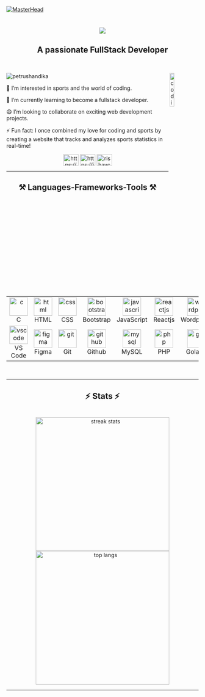 [![MasterHead](https://firebasestorage.googleapis.com/v0/b/flexi-coding.appspot.com/o/dempgi7-520f8d5f-63d4-4453-8822-dbc149ae27f8.gif?alt=media&token=91c0c7b2-93c3-4029-b011-1a8703c5730d)](https://rishavchanda.io)

<h1 align="center">
    <img src="https://readme-typing-svg.herokuapp.com/?font=Righteous&size=35&center=true&vCenter=true&width=500&height=70&duration=4000&lines=Hi+There!+👋;+I'm+Petrus+Handika!;" />
</h1>

<h2 align="center">A passionate FullStack Developer</h2>

<br/>

<div>

<img align="right" alt="coding" width="15%" src="https://media1.giphy.com/media/v1.Y2lkPTc5MGI3NjExMGppd3BucXMxenIzZjR6OG5uZ3IwemZhMTdwMG85aHg1NjdiaWUyNyZlcD12MV9pbnRlcm5hbF9naWZfYnlfaWQmY3Q9cw/Ll22OhMLAlVDb8UQWe/giphy_s.gif"/>

<p align="left"> <img src="https://komarev.com/ghpvc/?username=petrushandika&label=Profile%20views&color=0e75b6&style=flat" alt="petrushandika" /> </p>
 
👀 I’m interested in sports and the world of coding.

🌱 I’m currently learning to become a fullstack developer.

😄 I’m looking to collaborate on exciting web development projects.

⚡ Fun fact: I once combined my love for coding and sports by creating a website that tracks and analyzes sports statistics in real-time!

 </div>
 
<div align="center"> 
    <a href="https://www.linkedin.com/in/petrushandika/" target="blank"><img align="center" src="https://raw.githubusercontent.com/rahuldkjain/github-profile-readme-generator/master/src/images/icons/Social/linked-in-alt.svg" alt="https://www.linkedin.com/in/petrushandika/" height="30" width="40" /></a>
    <a href="https://instagram.com/petrushandika" target="blank"><img align="center" src="https://raw.githubusercontent.com/rahuldkjain/github-profile-readme-generator/master/src/images/icons/Social/instagram.svg" alt="https://instagram.com/petrushandika" height="30" width="40" /></a>
    <a href="https://twitter.com/petrushandika" target="blank"><img align="center" src="https://raw.githubusercontent.com/rahuldkjain/github-profile-readme-generator/master/src/images/icons/Social/twitter.svg" alt="rishavchanda" height="30" width="40" /></a>
</div>

 <hr/>
 
<h2 align="center">⚒️ Languages-Frameworks-Tools ⚒️</h2>
<br/>
<table align="center">

  <tr>
    <td align="center" width="96">
        <img src="https://skillicons.dev/icons?i=c" width="48" height="48" alt="c" />
        <br>C
    </td>
    <td align="center" width="96">
        <img src="https://skillicons.dev/icons?i=html" width="48" height="48" alt="html" />
        <br>HTML
    </td>
    <td align="center" width="96">
        <img src="https://skillicons.dev/icons?i=css" width="48" height="48" alt="css" />
        <br>CSS
    </td>
    <td align="center" width="96">
        <img src="https://skillicons.dev/icons?i=bootstrap" width="48" height="48" alt="bootstrap" />
        <br>Bootstrap
    </td>
    <td align="center" width="96">
        <img src="https://skillicons.dev/icons?i=javascript" width="48" height="48" alt="javascript" />
        <br>JavaScript
    </td>
    <td align="center" width="96">
        <img src="https://skillicons.dev/icons?i=react" width="48" height="48" alt="reactjs" />
        <br>Reactjs
    </td>
    <td align="center" width="96">
        <img src="https://skillicons.dev/icons?i=wordpress" width="48" height="48" alt="wordpresss" />
        <br>Wordpress
    </td>
</tr>
<tr>
    <td align="center" width="96">
        <img src="https://skillicons.dev/icons?i=vscode" width="48" height="48" alt="vscode" />
        <br>VS Code
    </td>
    <td align="center" width="96">
        <img src="https://skillicons.dev/icons?i=figma" width="48" height="48" alt="figma" />
        <br>Figma
    </td>
    <td align="center" width="96">
        <img src="https://skillicons.dev/icons?i=git" width="48" height="48" alt="git" />
        <br>Git
    </td>
    <td align="center" width="96">
        <img src="https://skillicons.dev/icons?i=github" width="48" height="48" alt="github" />
        <br>Github
    </td>
    <td align="center" width="96">
        <img src="https://skillicons.dev/icons?i=mysql" width="48" height="48" alt="mysql" />
        <br>MySQL
    </td>
    <td align="center" width="96">
        <img src="https://skillicons.dev/icons?i=php" width="48" height="48" alt="php" />
        <br>PHP
    </td>
    <td align="center" width="96">
        <img src="https://skillicons.dev/icons?i=go" width="48" height="48" alt="go" />
        <br>Golang
    </td>
</tr>
</table>

<br/>

<hr/>

<h2 align="center">⚡ Stats ⚡</h2>
<br>
<div align=center>
  <img width=350 src="https://github-readme-streak-stats-salesp07.vercel.app/?user=petrushandika&count_private=true&theme=react&border_radius=10" alt="streak stats"/>
  <!-- <img width=350 src="https://github-readme-stats-salesp07.vercel.app/api?username=petrushandika&count_private=true&show_icons=true&theme=react&rank_icon=github&border_radius=10" alt="readme stats" /> -->
  <img width=350 src="https://github-readme-stats-salesp07.vercel.app/api/top-langs/?username=petrushandika&hide=HTML&langs_count=8&layout=compact&theme=react&border_radius=10&size_weight=0.5&count_weight=0.5&exclude_repo=github-readme-stats" alt="top langs" />
</div>

<hr/>

